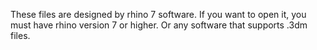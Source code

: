 These files are designed by rhino 7 software. If you want to open it, you must have rhino version 7 or higher. Or any software that supports .3dm files.